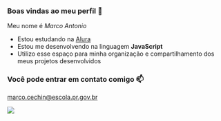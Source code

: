 ### Boas vindas ao meu perfil 💚

Meu nome é _Marco Antonio_

- Estou estudando na [Alura](https://www.alura.com.br)
- Estou me desenvolvendo na linguagem **JavaScript**
- Utilizo esse espaço para minha organização e compartilhamento dos meus projetos desenvolvidos

### Você pode entrar em contato comigo 📫

marco.cechin@escola.pr.gov.br

![](https://media.tenor.com/rH0jFMF5z3AAAAAM/kirito-sao.gif)
